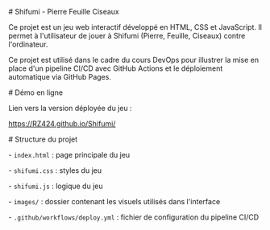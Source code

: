 \# Shifumi - Pierre Feuille Ciseaux



Ce projet est un jeu web interactif développé en HTML, CSS et JavaScript. Il permet à l'utilisateur de jouer à Shifumi (Pierre, Feuille, Ciseaux) contre l'ordinateur.  

Ce projet est utilisé dans le cadre du cours DevOps pour illustrer la mise en place d'un pipeline CI/CD avec GitHub Actions et le déploiement automatique via GitHub Pages.



\# Démo en ligne 



Lien vers la version déployée du jeu :  



https://RZ424.github.io/Shifumi/



\# Structure du projet



\- `index.html` : page principale du jeu  

\- `shifumi.css` : styles du jeu  

\- `shifumi.js` : logique du jeu  

\- `images/` : dossier contenant les visuels utilisés dans l'interface  

\- `.github/workflows/deploy.yml` : fichier de configuration du pipeline CI/CD



